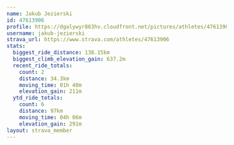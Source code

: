 ```yaml
---
name: Jakub Jezierski
id: 47613906
profile: https://dgalywyr863hv.cloudfront.net/pictures/athletes/47613906/14681924/1/large.jpg
username: jakub-jezierski
strava_url: https://www.strava.com/athletes/47613906
stats:
  biggest_ride_distance: 138.15km
  biggest_climb_elevation_gain: 637.2m
  recent_ride_totals:
    count: 2
    distance: 34.3km
    moving_time: 01h 40m
    elevation_gain: 211m
  ytd_ride_totals:
    count: 6
    distance: 97km
    moving_time: 04h 06m
    elevation_gain: 291m
layout: strava_member
--- 
```

